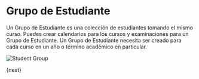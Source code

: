 <!-- add-breadcrumbs -->
# Grupo de Estudiante

Un Grupo de Estudiante es una colección de estudiantes tomando el mismo curso. Puedes crear calendarios para los cursos y examinaciones para un Grupo de Estudiante.
Un Grupo de Estudiante necesita ser creado para cada curso en un año o término académico en particular.

<img class="screenshot" alt="Student Group" src="{{docs_base_url}}/v12/assets/img/education/student/student-group.png">

{next}
